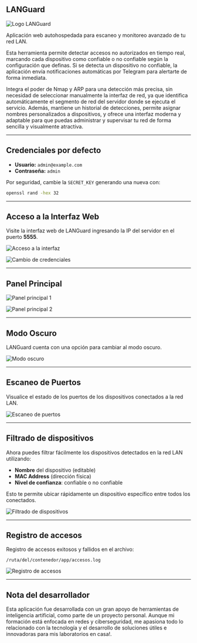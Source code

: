 ## LANGuard

![Logo LANGuard](https://github.com/user-attachments/assets/ccfb8364-edbd-457c-891c-6c8926a436a5)

Aplicación web autohospedada para escaneo y monitoreo avanzado de tu red LAN.

Esta herramienta permite detectar accesos no autorizados en tiempo real, marcando cada dispositivo como confiable o no confiable según la configuración que definas.
Si se detecta un dispositivo no confiable, la aplicación envía notificaciones automáticas por Telegram para alertarte de forma inmediata.

Integra el poder de Nmap y ARP para una detección más precisa, sin necesidad de seleccionar manualmente la interfaz de red, ya que identifica automáticamente el segmento de red del servidor donde se ejecuta el servicio.
Además, mantiene un historial de detecciones, permite asignar nombres personalizados a dispositivos, y ofrece una interfaz moderna y adaptable para que puedas administrar y supervisar tu red de forma sencilla y visualmente atractiva.

---

## Credenciales por defecto

- **Usuario:** `admin@example.com`
- **Contraseña:** `admin`

Por seguridad, cambie la `SECRET_KEY` generando una nueva con:

```bash
openssl rand -hex 32
```

---

## Acceso a la Interfaz Web

Visite la interfaz web de LANGuard ingresando la IP del servidor en el puerto **5555**.

![Acceso a la interfaz](https://github.com/user-attachments/assets/887db6a3-177d-44c0-8db7-ce110dac4148)

![Cambio de credenciales](https://github.com/user-attachments/assets/09ab7175-e221-406c-bebe-19f4f0694cd1)

---

## Panel Principal

![Panel principal 1](https://github.com/user-attachments/assets/be8f83f9-ffd9-40d3-afb7-6a5700a422a7)


![Panel principal 2](https://github.com/user-attachments/assets/032a21d1-6e39-44cf-99de-7222398a67db)


---

## Modo Oscuro

LANGuard cuenta con una opción para cambiar al modo oscuro.

![Modo oscuro](https://github.com/user-attachments/assets/5c3ab79f-b25e-4f2a-937f-d195000c0a3b)


---

## Escaneo de Puertos

Visualice el estado de los puertos de los dispositivos conectados a la red LAN.

![Escaneo de puertos](https://github.com/user-attachments/assets/02c27dc7-8421-4b56-9c72-e2932a245cbd)


---

## Filtrado de dispositivos

Ahora puedes filtrar fácilmente los dispositivos detectados en la red LAN utilizando:

- **Nombre** del dispositivo (editable)
- **MAC Address** (dirección física)
- **Nivel de confianza**: confiable o no confiable

Esto te permite ubicar rápidamente un dispositivo específico entre todos los conectados.

![Filtrado de dispositivos](https://github.com/user-attachments/assets/6d205630-18b0-4663-b87a-b38f1ec66472)

---

## Registro de accesos

Registro de accesos exitosos y fallidos en el archivo:

```
/ruta/del/contenedor/app/accesos.log
```

![Registro de accesos](https://github.com/user-attachments/assets/516e38d1-7ff7-4d5e-adee-a01ce55b9da8)


---

## Nota del desarrollador
Esta aplicación fue desarrollada con un gran apoyo de herramientas de inteligencia artificial, como parte de un proyecto personal.
Aunque mi formación está enfocada en redes y ciberseguridad, me apasiona todo lo relacionado con la tecnología y el desarrollo de soluciones útiles e innovadoras para mis laboratorios en casa!.



